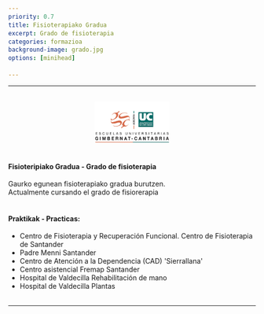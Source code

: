 ```yaml
---
priority: 0.7
title: Fisioterapiako Gradua
excerpt: Grado de fisioterapia
categories: formazioa
background-image: grado.jpg
options: [minihead]

---
```


<hr style="margin:0 0 1em 0;" />
<br>

<center><img src="/images/Gimbernat.jpg" alt="Gimbernat Cantabria" width="30%" height="adjust" class="center"></center>
<br>  



#### Fisioteripiako Gradua - Grado de fisioterapia
<p> </p>


Gaurko egunean fisioterapiako gradua burutzen.<br> 
Actualmente cursando el grado de fisiorerapia<br> <br> 

#### Praktikak - Practicas:

- Centro de Fisioterapia y Recuperación Funcional. Centro de Fisioterapia de Santander 
- Padre Menni Santander
- Centro de Atención a la Dependencia (CAD) 'Sierrallana'
- Centro asistencial Fremap Santander
- Hospital de Valdecilla Rehabilitación de mano
- Hospital de Valdecilla Plantas
<br>
<hr style="margin:0 0 1em 0;" />
<br>